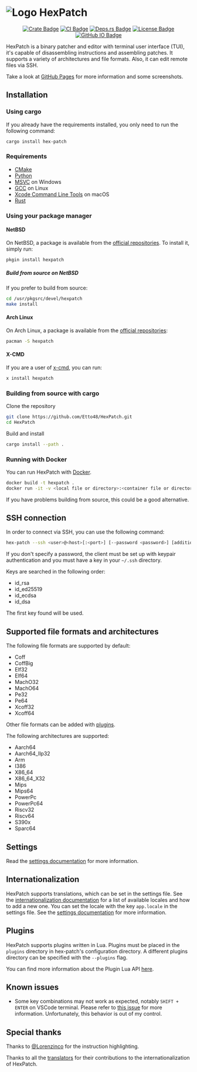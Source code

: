 # ![Logo](./assets/logo.svg) HexPatch

<div align=center>

[![Crate Badge]][Crate] [![CI Badge]][CI] [![Deps.rs Badge]][Deps.rs] [![License Badge]][License] [![GitHub IO Badge]][GitHub IO]

</div>

HexPatch is a binary patcher and editor with terminal user interface (TUI), it's capable of disassembling instructions and assembling patches.
It supports a variety of architectures and file formats.
Also, it can edit remote files via SSH.

Take a look at [GitHub Pages][GitHub IO] for more information and some screenshots.

## Installation

### Using cargo

If you already have the requirements installed, you only need to run the following command:

```bash
cargo install hex-patch
```

### Requirements

- [CMake](https://cmake.org/download/)
- [Python](https://www.python.org/downloads/)
- [MSVC](https://visualstudio.microsoft.com/visual-cpp-build-tools/) on Windows
- [GCC](https://gcc.gnu.org/) on Linux
- [Xcode Command Line Tools](https://developer.apple.com/) on macOS
- [Rust](https://www.rust-lang.org/tools/install)

### Using your package manager

#### NetBSD

On NetBSD, a package is available from the [official repositories](https://pkgsrc.se/devel/hexpatch/).
To install it, simply run:

```bash
pkgin install hexpatch
```

##### Build from source on NetBSD

If you prefer to build from source:

```bash
cd /usr/pkgsrc/devel/hexpatch
make install
```

#### Arch Linux

On Arch Linux, a package is available from the [official repositories](https://archlinux.org/packages/extra/x86_64/hexpatch/):

```bash
pacman -S hexpatch
```

#### X-CMD

If you are a user of [x-cmd](https://x-cmd.com), you can run:

```bash
x install hexpatch
```

### Building from source with cargo

Clone the repository

```bash
git clone https://github.com/Etto48/HexPatch.git
cd HexPatch
```

Build and install

```bash
cargo install --path .
```

### Running with Docker

You can run HexPatch with [Docker](https://www.docker.com/get-started).

```bash
docker build -t hexpatch .
docker run -it -v <local file or directory>:<container file or directory> hexpatch
```

If you have problems building from source, this could be a good alternative.

## SSH connection

In order to connect via SSH, you can use the following command:

```bash
hex-patch --ssh <user>@<host>[:<port>] [--password <password>] [additional arguments]
```

If you don't specify a password, the client must be set up with keypair authentication and you must have a key in your `~/.ssh` directory.

Keys are searched in the following order:

- id_rsa
- id_ed25519
- id_ecdsa
- id_dsa

The first key found will be used.

## Supported file formats and architectures

The following file formats are supported by default:

- Coff
- CoffBig
- Elf32
- Elf64
- MachO32
- MachO64
- Pe32
- Pe64
- Xcoff32
- Xcoff64

Other file formats can be added with [plugins](#plugins).

The following architectures are supported:

- Aarch64
- Aarch64_Ilp32
- Arm
- I386
- X86_64
- X86_64_X32
- Mips
- Mips64
- PowerPc
- PowerPc64
- Riscv32
- Riscv64
- S390x
- Sparc64

## Settings

Read the [settings documentation](./SETTINGS.md) for more information.

## Internationalization

HexPatch supports translations, which can be set in the settings file. See the [internationalization documentation](./I18N.md) for a list of available locales and how to add a new one.
You can set the locale with the key `app.locale` in the settings file. See the [settings documentation](./SETTINGS.md) for more information.

## Plugins

HexPatch supports plugins written in Lua.
Plugins must be placed in the `plugins` directory in hex-patch's configuration directory.
A different plugins directory can be specified with the `--plugins` flag.

You can find more information about the Plugin Lua API [here](./PLUGIN_API.md).

## Known issues

- Some key combinations may not work as expected, notably `SHIFT + ENTER` on VSCode terminal. Please refer to [this issue](https://github.com/crossterm-rs/crossterm/issues/685) for more information. Unfortunately, this behavior is out of my control.

## Special thanks

Thanks to [@Lorenzinco](https://github.com/Lorenzinco) for the instruction highlighting.

Thanks to all the [translators](./I18N.md) for their contributions to the internationalization of HexPatch.

[Crate]: https://crates.io/crates/hex-patch
[Crate Badge]: https://img.shields.io/crates/v/hex-patch?logo=rust&style=flat-square&logoColor=E05D44&color=E05D44
[CI]: https://github.com/Etto48/HexPatch/actions/workflows/ci.yml
[CI Badge]: https://img.shields.io/github/actions/workflow/status/Etto48/HexPatch/ci.yml?style=flat-square&logo=github
[Deps.rs]: https://deps.rs/repo/github/Etto48/HexPatch
[Deps.rs Badge]: https://deps.rs/repo/github/Etto48/HexPatch/status.svg?style=flat-square
[License]: https://github.com/Etto48/HexPatch/blob/master/LICENSE
[License Badge]: https://img.shields.io/github/license/Etto48/HexPatch?style=flat-square&color=blue
[GitHub IO Badge]: https://img.shields.io/badge/GitHub-IO-black?style=flat-square&logo=github
[GitHub IO]: https://etto48.github.io/HexPatch/
